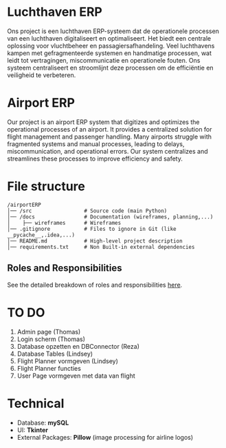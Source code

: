 # Luchthaven ERP
Ons project is een luchthaven ERP-systeem dat de operationele processen van een luchthaven digitaliseert en optimaliseert. 
Het biedt een centrale oplossing voor vluchtbeheer en passagiersafhandeling.
Veel luchthavens kampen met gefragmenteerde systemen en handmatige processen, wat leidt tot vertragingen, miscommunicatie en operationele fouten. 
Ons systeem centraliseert en stroomlijnt deze processen om de efficiëntie en veiligheid te verbeteren.
# Airport ERP 
Our project is an airport ERP system that digitizes and optimizes the operational processes of an airport. It provides a centralized solution for flight management and passenger handling. Many airports struggle with fragmented systems and manual processes, leading to delays, miscommunication, and operational errors. Our system centralizes and streamlines these processes to improve efficiency and safety.

# File structure
```
/airportERP
│── /src                 # Source code (main Python)
│── /docs                # Documentation (wireframes, planning,...)
│    ├── wireframes      # Wireframes
│── .gitignore           # Files to ignore in Git (like __pycache__,.idea,...)
│── README.md            # High-level project description
│── requirements.txt     # Non Built-in external dependencies
```
## Roles and Responsibilities
See the detailed breakdown of roles and responsibilities [here](docs/roles_and_responsibilities.md).

# TO DO 
1. Admin page (Thomas)
1. Login scherm (Thomas)
1. Database opzetten en DBConnector (Reza) 
2. Database Tables (Lindsey)
2. Flight Planner vormgeven (Lindsey)
2. Flight Planner functies
3. User Page vormgeven met data van flight


# Technical
- Database: **mySQL**
- UI: **Tkinter**
- External Packages: **Pillow** (image processing for airline logos) 

